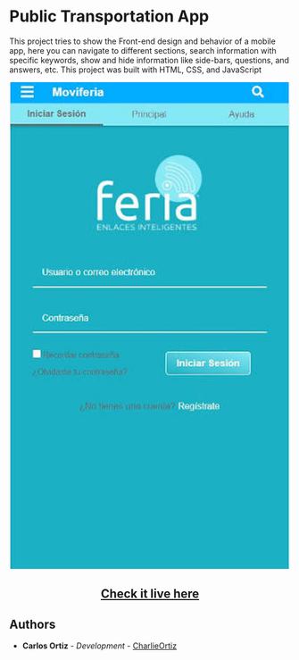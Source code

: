 # Public Transportation App
This project tries to show the Front-end design and behavior of a mobile app, here you can navigate to different sections, search information with specific keywords, show and hide information like side-bars, questions, and answers, etc. This project was built with HTML, CSS, and JavaScript

![Transportation App](readme-assets/transportation-screen.JPG)

<h2 align='center'><a href='https://transport.carlosortiz.dev/'>Check it live here</a></h2>

## Authors

- **Carlos Ortiz** - _Development_ - [CharlieOrtiz](https://github.com/CharlieOrtiz)
